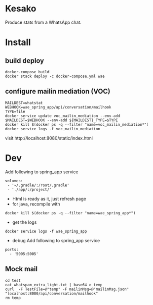 
# Kesako
Produce stats from a WhatsApp chat. 


# Install

## build deploy
````
docker-compose build
docker stack deploy -c docker-compose.yml wae
````

## configure mailin mediation (VOC)
```` 
MAILDEST=whatstat
WEBHOOK=wae_spring_app/api/conversation/mailhook
TYPE=file
docker service update voc_mailin_mediation --env-add $MAILDEST=$WEBHOOK --env-add ${MAILDEST}_TYPE=$TYPE
docker kill $(docker ps -q --filter "name=voc_mailin_mediation*")
docker service logs -f voc_mailin_mediation
````

visit http://localhost:8080/static/index.html

# Dev 

Add following to spring_app service
```` 
volumes:
 - '~/.gradle/:/root/.gradle'
 - './app/:/project/'
````

* Html is ready as it, just refresh page
* for java, recompile with 
`````
docker kill $(docker ps -q --filter "name=wae_spring_app*") 
`````


* get the logs
```` 
docker service logs -f wae_spring_app
````

* debug 
Add following to spring_app service
```` 
ports:
  - '5005:5005'
````

## Mock mail 

````
cd test
cat whatspam_extra_light.txt | base64 > temp
curl  -F TestFile=@"temp" -F mailinMsg=@"mailinMsg.json"  "localhost:8080/api/conversation/mailhook"
rm temp
````

